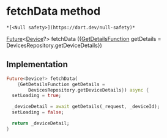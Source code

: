 


# fetchData method




    *[<Null safety>](https://dart.dev/null-safety)*




[Future](https://api.flutter.dev/flutter/dart-async/Future-class.html)&lt;[Device](https://yonomi.co/yonomi-sdk/Device-class.html)?> fetchData
({[GetDetailsFunction](../../providers_trait_based_device_notifier/GetDetailsFunction.md) getDetails = DevicesRepository.getDeviceDetails})








## Implementation

```dart
Future<Device?> fetchData(
    {GetDetailsFunction getDetails =
        DevicesRepository.getDeviceDetails}) async {
  setLoading = true;

  _deviceDetail = await getDetails(_request, _deviceId);
  setLoading = false;

  return _deviceDetail;
}
```







